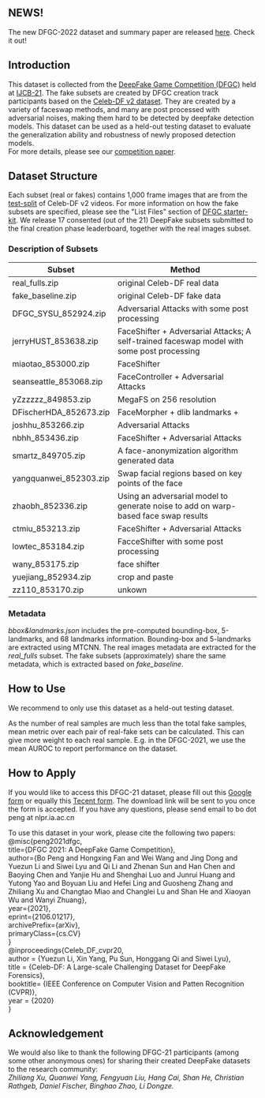 ## NEWS!
The new DFGC-2022 dataset and summary paper are released [here](https://github.com/NiCE-X/DFGC-2022). Check it out!

## Introduction
This dataset is collected from the [DeepFake Game Competition (DFGC)](https://competitions.codalab.org/competitions/29583#learn_the_details-overview)
 held at [IJCB-21](http://ijcb2021.iapr-tc4.org/). The fake subsets are created by DFGC creation track participants 
based on the [Celeb-DF v2 dataset](https://github.com/yuezunli/celeb-deepfakeforensics). They are created by a variety of 
faceswap methods, and many are post processed with adversarial noises, making them hard to be detected by deepfake detection 
models. This dataset can be used as a held-out testing dataset to evaluate the generalization ability and robustness 
of newly proposed detection models.  
For more details, please see our [competition paper](https://arxiv.org/abs/2106.01217).

## Dataset Structure
Each subset (real or fakes) contains 1,000 frame images that are from the [test-split](https://github.com/bomb2peng/DFGC_starterkit/blob/master/test-list.txt) of Celeb-DF v2 videos.
For more information on how the fake subsets are specified, please see the "List Files" section of [DFGC starter-kit](https://github.com/bomb2peng/DFGC_starterkit).
We release 17 consented (out of the 21) DeepFake subsets submitted to the final creation phase 
leaderboard, together with the real images subset.
### Description of Subsets
|  Subset   | Method  |
|  ----  | ----  |
| real_fulls.zip |   original Celeb-DF real data |  
|fake_baseline.zip	|				 original Celeb-DF fake data|  
|DFGC_SYSU_852924.zip    |		 Adversarial Attacks with some post processing|  
|jerryHUST_853638.zip  		|	 FaceShifter + Adversarial Attacks; A self-trained faceswap model with some post processing|  
|miaotao_853000.zip  		|	 FaceShifter|  
|seanseattle_853068.zip  	|	 FaceController + Adversarial Attacks    |  
|yZzzzzz_849853.zip			|	 MegaFS on 256 resolution|  
|DFischerHDA_852673.zip  	|	 FaceMorpher + dlib landmarks +|  
|joshhu_853266.zip  		|		 Adversarial Attacks   |  
|nbhh_853436.zip     		|	 FaceShifter + Adversarial Attacks|  
|smartz_849705.zip       	|	 A face-anonymization algorithm generated data|  
|yangquanwei_852303.zip  	|	 Swap facial regions based on key points of the face|  
|zhaobh_852336.zip			|	 Using an adversarial model to generate noise to add on warp-based face swap results|  
|ctmiu_853213.zip   		|		 FaceShifter + Adversarial Attacks  |  
|lowtec_853184.zip   		|	 FacceShifter with some post processing      |  
|wany_853175.zip   			|	 face shifter      |  
|yuejiang_852934.zip    	|		 crop and paste |  
|zz110_853170.zip			|	 unkown|  
### Metadata
*bbox&landmarks.json* includes the pre-computed bounding-box, 5-landmarks, and 68 landmarks information.
Bounding-box and 5-landmarks are extracted using MTCNN.
The real images metadata are extracted for the *real_fulls* subset. The fake subsets (approximately) share the same 
metadata, which is extracted based on *fake_baseline*.

## How to Use
We recommend to only use this dataset as a held-out testing dataset. 

As the number of real samples 
are much less than the total fake samples, mean metric over each pair of real-fake sets can be calculated.
This can give more weight to each real sample.
E.g. in the DFGC-2021, we use the mean AUROC to report performance on the dataset.

## How to Apply
If you would like to access this DFGC-21 dataset, please fill out this [Google form](https://docs.google.com/forms/d/e/1FAIpQLSdlHKqsvkpGtbm37KJdkaswWL-llOSqqZPaa8F5yJ08-koX2Q/viewform?usp=sf_link) 
or equally this [Tecent form](https://wj.qq.com/s2/8545334/c444). 
The download link will be sent to you once the form is accepted. If you have any questions, 
please send email to bo dot peng at nlpr.ia.ac.cn

To use this dataset in your work, please cite the following two papers:  
@misc{peng2021dfgc,  
      title={DFGC 2021: A DeepFake Game Competition},   
      author={Bo Peng and Hongxing Fan and Wei Wang and Jing Dong and Yuezun Li and 
Siwei Lyu and Qi Li and Zhenan Sun and Han Chen and Baoying Chen and Yanjie Hu and 
Shenghai Luo and Junrui Huang and Yutong Yao and Boyuan Liu and Hefei Ling and 
Guosheng Zhang and Zhiliang Xu and Changtao Miao and Changlei Lu and Shan He and 
Xiaoyan Wu and Wanyi Zhuang},  
      year={2021},  
      eprint={2106.01217},  
      archivePrefix={arXiv},  
      primaryClass={cs.CV}  
}  
@inproceedings{Celeb_DF_cvpr20,  
   author = {Yuezun Li, Xin Yang, Pu Sun, Honggang Qi and Siwei Lyu},  
   title = {Celeb-DF: A Large-scale Challenging Dataset for DeepFake Forensics},  
   booktitle= {IEEE Conference on Computer Vision and Patten Recognition (CVPR)},  
   year = {2020}  
}  

## Acknowledgement
We would also like to thank the following DFGC-21 participants (among some other anonymous ones) for sharing their created DeepFake datasets to the research community:   
*Zhiliang Xu, Quanwei Yang, Fengyuan Liu, Hang Cai, Shan He, Christian Rathgeb, Daniel Fischer, Binghao Zhao, Li Dongze.*
